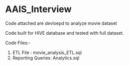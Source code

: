 # AAIS_Interview

Code attached are devloepd to analyze movie dataset

Code built for HIVE database and tested with full dataset.

Code Files:-

  1. ETL File : movie_analysis_ETL.sql
  2. Reporting Queries:  Analytics.sql
